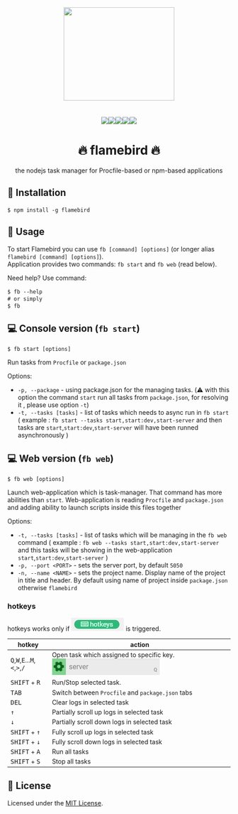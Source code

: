 <div align="center">
  <a href="https://www.npmjs.com/package/flamebird">
    <img width="250" height="210" src="https://github.com/acacode/flamebird/raw/master/lib/app/logo.png">
  </a>
  <br>
  <br>


  <br>
<a href="https://github.com/acacode/flamebird/blob/master/LICENSE"><img src="https://img.shields.io/badge/license-MIT-red.svg?style=flat-square"></a><a href="https://www.npmjs.com/package/flamebird"><img src="https://img.shields.io/npm/v/flamebird.svg?style=flat-square"></a><a href="https://travis-ci.org/acacode/flamebird"><img src="https://img.shields.io/travis/acacode/flamebird.svg?style=flat-square"></a><a href="http://npm-stat.com/charts.html?package=flamebird"><img src="https://img.shields.io/npm/dm/flamebird.svg?style=flat-square"></a><a href="https://www.codefactor.io/repository/github/acacode/flamebird/overview/develop"><img src="https://www.codefactor.io/repository/github/acacode/flamebird/badge/develop?style=flat-square"></a>
<h1>🔥 flamebird 🔥</h1>
  <p>
    the nodejs task manager for Procfile-based or npm-based applications
  </p>
</div>

## 🚀 Installation

    $ npm install -g flamebird

## 📄 Usage

To start Flamebird you can use `fb [command] [options]` (or longer alias `flamebird [command] [options]`).<br>
Application provides two commands: `fb start` and `fb web` (read below).

Need help? Use command:

    $ fb --help
    # or simply
    $ fb

## 💻 Console version (`fb start`)

    $ fb start [options]

Run tasks from `Procfile` or `package.json` 

Options:
- `-p, --package` - using package.json for the managing tasks. (:warning: with this option the command `start` run all tasks from `package.json`, for resolving it , please use option `-t`)
- `-t, --tasks [tasks]` - list of tasks which needs to async run in `fb start` ( example : `fb start --tasks start,start:dev,start-server` and then tasks are `start`,`start:dev`,`start-server` will have been runned asynchronously )

## 💻 Web version (`fb web`)

    $ fb web [options]

Launch web-application which is task-manager. That command has more abilities than `start`. Web-application is reading `Procfile` and `package.json` and adding ability to launch scripts inside this files together

Options:
- `-t, --tasks [tasks]` - list of tasks which will be managing in the `fb web` command ( example : `fb web --tasks start,start:dev,start-server` and this tasks will be showing in the web-application `start`,`start:dev`,`start-server` )
- `-p, --port <PORT>` - sets the server port, by default `5050`
- `-n, --name <NAME>` - sets the project name. Display name of the project in title and header. By default using name of project inside `package.json` otherwise `flamebird`

<h3>hotkeys</h3>

hotkeys works only if ![hotkeys button](./assets/hotkeys_button.png) is triggered.

hotkey | action
------------ | -------------
<kbd>Q</kbd>,<kbd>W</kbd>,<kbd>E</kbd>...<kbd>M</kbd>,<kbd>&lt;</kbd>,<kbd>&gt;</kbd>,<kbd>/</kbd> | Open task which assigned to specific key. ![example](./assets/task_button.png)
<kbd>SHIFT</kbd> + <kbd>R</kbd> | Run/Stop selected task.
<kbd>TAB</kbd> | Switch between `Procfile` and `package.json` tabs
<kbd>DEL</kbd> | Clear logs in selected task
<kbd>&uparrow;</kbd> | Partially scroll up logs in selected task
<kbd>&downarrow;</kbd> | Partially scroll down logs in selected task
<kbd>SHIFT</kbd> + <kbd>&uparrow;</kbd> | Fully scroll up logs in selected task
<kbd>SHIFT</kbd> + <kbd>&downarrow;</kbd> | Fully scroll down logs in selected task
<kbd>SHIFT</kbd> + <kbd>A</kbd> | Run all tasks
<kbd>SHIFT</kbd> + <kbd>S</kbd> | Stop all tasks

## 📝 License

Licensed under the [MIT License](./LICENSE).

